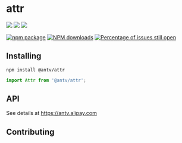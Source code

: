 # attr

[![](https://img.shields.io/travis/antvis/attr.svg)](https://travis-ci.org/antvis/attr)
![](https://img.shields.io/badge/language-javascript-red.svg)
![](https://img.shields.io/badge/license-MIT-000000.svg)

[![npm package](https://img.shields.io/npm/v/@antv/attr.svg)](https://www.npmjs.com/package/@antv/attr)
[![NPM downloads](http://img.shields.io/npm/dm/@antv/attr.svg)](https://npmjs.org/package/@antv/attr)
[![Percentage of issues still open](http://isitmaintained.com/badge/open/antvis/attr.svg)](http://isitmaintained.com/project/antvis/attr "Percentage of issues still open")


## Installing

`npm install @antv/attr`

```js
import Attr from '@antv/attr';

```

## API

See details at https://antv.alipay.com

## Contributing
